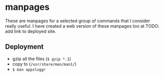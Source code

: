 # manpages

These are manpages for a selected group of commands that I consider really useful. I have created a web version of these manpages too at TODO: add link to deployed site.

## Deployment

- gzip all the files (`$ gzip *.1`)
- copy to (`/usr/share/man/man1/`)
- `$ man appsluggr`
